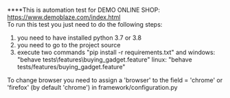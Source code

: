 ****This is automation test for DEMO ONLINE SHOP: https://www.demoblaze.com/index.html  
To run this test you just need to do the following steps:
1. you need to have installed python 3.7 or 3.8
2. you need to go to the project source
3. execute two commands "pip install -r requirements.txt" and
    windows: "behave tests\features\buying_gadget.feature"
    linux: "behave tests/features/buying_gadget.feature"
   
To change browser you need to assign a 'browser' to the field = 'chrome' or 'firefox' (by default 'chrome') in  framework/configuration.py 


